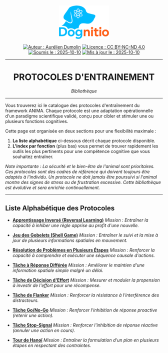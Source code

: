 <div align="center">

  <p align="center">
    <a href="https://aureliendumolin.github.io/dognitio/">
      <img src="../../../assets/branding/logo_dognitio_full_cut.png" alt="Logo Dognitio" width="160" />
    </a>
  </p>

  
  <a href="#"><img alt="Auteur : Aurélien Dumolin" src="https://img.shields.io/badge/Auteur-Aur%C3%A9lien%20Dumolin-blue.svg"></a>
  <a href="https://creativecommons.org/licenses/by-nc-nd/4.0/"><img alt="Licence : CC BY-NC-ND 4.0" src="https://img.shields.io/badge/Licence-CC--BY--NC--ND-orange.svg"></a>
  <a href="#"><img alt="Soumis le : 2025-10-10" src="https://img.shields.io/badge/Soumis%20le-2025--10--10-lightgrey.svg"></a>
  <a href="#"><img alt="Mis à jour le : 2025-10-10" src="https://img.shields.io/badge/Mis%20%C3%A0%20jour%20le-2025--10--10-lightgrey.svg"></a>
  
</div>

---

<div align="center">
  <h1>PROTOCOLES D'ENTRAINEMENT</h1>
  <em>Bibliothèque</em>
</div>

---

Vous trouverez ici le catalogue des protocoles d'entraînement du framework ANIMA. Chaque protocole est une adaptation opérationnelle d'un paradigme scientifique validé, conçu pour cibler et stimuler une ou plusieurs fonctions cognitives.

Cette page est organisée en deux sections pour une flexibilité maximale :
1.  **La liste alphabétique** ci-dessous décrit chaque protocole disponible.
2.  **L'index par fonction** (plus bas) vous permet de trouver rapidement les outils les plus pertinents pour une compétence cognitive que vous souhaitez entraîner.

*Note importante : La sécurité et le bien-être de l'animal sont prioritaires. Ces protocoles sont des cadres de référence qui doivent toujours être adaptés à l'individu. Un protocole ne doit jamais être poursuivi si l'animal montre des signes de stress ou de frustration excessive. Cette bibliothèque est évolutive et sera enrichie continuellement.*

---

## Liste Alphabétique des Protocoles

- **[Apprentissage Inversé (Reversal Learning)](./protocoles/reversal-learning.md)**
  *Mission : Entraîner la capacité à inhiber une règle apprise au profit d'une nouvelle.*

- **[Jeu des Gobelets (Shell Game)](./protocoles/shell-game.md)**
  *Mission : Entraîner le suivi et la mise à jour de plusieurs informations spatiales en mouvement.*

- **[Résolution de Problèmes en Plusieurs Étapes](./protocoles/multi-step-problem-solving.md)**
  *Mission : Renforcer la capacité à comprendre et exécuter une séquence causale d'actions.*

- **[Tâche à Réponse Différée](./protocoles/delayed-response_task.md)**
  *Mission : Améliorer le maintien d'une information spatiale simple malgré un délai.*

- **[Tâche de Décision d'Effort](./protocoles/effort-based-decision-making.md)**
  *Mission : Mesurer et moduler la propension à investir de l'effort pour une récompense.*

- **[Tâche de Flanker](./protocoles/flanker_task.md)**
  *Mission : Renforcer la résistance à l'interférence des distracteurs.*

- **[Tâche Go/No-Go](./protocoles/go-no-go_task.md)**
  *Mission : Renforcer l'inhibition de réponse proactive (retenir une action).*

- **[Tâche Stop-Signal](./protocoles/stop-signal_task.md)**
  *Mission : Renforcer l'inhibition de réponse réactive (annuler une action en cours).*

- **[Tour de Hanoï](./protocoles/tower-of-hanoi.md)**
  *Mission : Entraîner la formulation d'un plan en plusieurs étapes en respectant des contraintes.*
